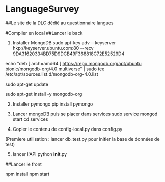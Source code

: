 # LanguageSurvey
##Le site de la DLC dédié au questionnaire langues

#Compiler en local
##Lancer le back

1) Installer MongoDB
sudo apt-key adv --keyserver hkp://keyserver.ubuntu.com:80 --recv 9DA31620334BD75D9DCB49F368818C72E52529D4

echo "deb [ arch=amd64 ] https://repo.mongodb.org/apt/ubuntu bionic/mongodb-org/4.0 multiverse" | sudo tee /etc/apt/sources.list.d/mongodb-org-4.0.list

sudo apt-get update

sudo apt-get install -y mongodb-org


2) Installer pymongo
pip install pymongo


3) Lancer mongoDB puis se placer dans services
sudo service mongod start
cd services

4) Copier le contenu de config-local.py dans config.py

(Premiere utilisation : lancer db_test.py pour initier la base de données de test)

5) lancer l'API
python __init__.py


##Lancer le front

npm install
npm start
